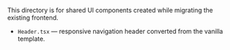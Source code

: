 This directory is for shared UI components created while migrating the existing frontend.

- `Header.tsx` — responsive navigation header converted from the vanilla template.
